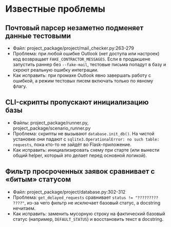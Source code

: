 ﻿# Известные проблемы

## Почтовый парсер незаметно подменяет данные тестовыми
- Файл: project_package/project/mail_checker.py:263-279
- Проблема: при любой ошибке Outlook (нет доступа или настроек) код возвращает `FAKE_CONTRACTOR_MESSAGES`. Если в продакшене запустить раннер без `--fake-mail`, тестовые письма попадут в базу и скроют реальную ошибку интеграции.
- Как исправить: при промахе Outlook явно завершать работу с ошибкой, а режим тестовых писем включать только по явному флагу.

## CLI-скрипты пропускают инициализацию базы
- Файлы: project_package/runner.py, project_package/scenario_runner.py
- Проблема: скрипты не вызывают `database.init_db()`. На чистой установке они падают с `sqlite3.OperationalError: no such table: requests`, пока кто-то не зайдёт во Flask-приложение.
- Как исправить: инициализировать схему при старте (или вынести общий helper, который это делает перед основной логикой).

## Фильтр просроченных заявок сравнивает с «битым» статусом
- Файл: project_package/project/database.py:302-312
- Проблема: `get_delayed_requests` сравнивает `status != "????????? ????"`, из-за чего фильтр не исключает базовый статус, а docstring нечитаем.
- Как исправить: заменить мусорную строку на фактический базовый статус (например, `DEFAULT_STATUS`) и восстановить текст в docstring.

